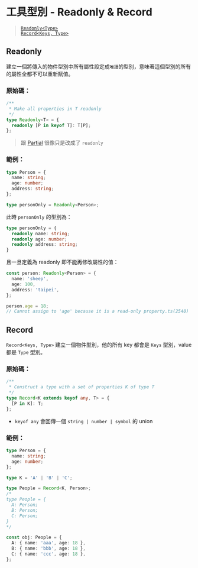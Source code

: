 # 工具型別 - Readonly & Record

> [`Readonly<Type>`](https://www.typescriptlang.org/docs/handbook/utility-types.html#readonlytype) <br>
> [`Record<Keys, Type>`](https://www.typescriptlang.org/docs/handbook/utility-types.html#recordkeys-type)

## Readonly

建立一個將傳入的物件型別中所有屬性設定成`唯讀`的型別，意味著這個型別的所有的屬性全都不可以重新賦值。

### 原始碼：

```ts
/**
 * Make all properties in T readonly
 */
type Readonly<T> = {
  readonly [P in keyof T]: T[P];
};
```

> 跟 [Partial](/typescript/partial-pick.html#partial) 很像只是改成了 `readonly`

### 範例：

```ts
type Person = {
  name: string;
  age: number;
  address: string;
};

type personOnly = Readonly<Person>;
```

此時 `personOnly` 的型別為：

```ts
type personOnly = {
  readonly name: string;
  readonly age: number;
  readonly address: string;
}
```

且一旦定義為 readonly 即不能再修改屬性的值：

```ts
const person: Readonly<Person> = {
  name: 'sheep',
  age: 100,
  address: 'taipei',
};

person.age = 18;
// Cannot assign to 'age' because it is a read-only property.ts(2540)
```

## Record

`Record<Keys, Type>` 建立一個物件型別，他的所有 key 都會是 `Keys` 型別，value 都是 `Type` 型別。

### 原始碼：

```ts
/**
 * Construct a type with a set of properties K of type T
 */
type Record<K extends keyof any, T> = {
  [P in K]: T;
};
```

- `keyof any` 會回傳一個 `string | number | symbol` 的 union

### 範例：

```ts
type Person = {
  name: string;
  age: number;
};

type K = 'A' | 'B' | 'C';

type People = Record<K, Person>;
/* 
type People = {
  A: Person;
  B: Person;
  C: Person;
} 
*/

const obj: People = {
  A: { name: 'aaa', age: 18 },
  B: { name: 'bbb', age: 18 },
  C: { name: 'ccc', age: 18 },
};
```
